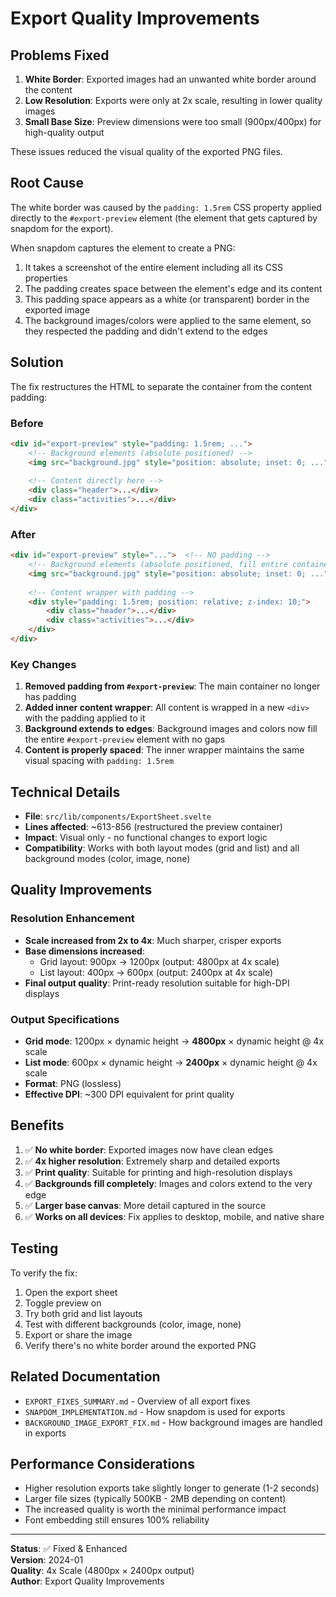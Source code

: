 # Export Quality Improvements

## Problems Fixed

1. **White Border**: Exported images had an unwanted white border around the content
2. **Low Resolution**: Exports were only at 2x scale, resulting in lower quality images
3. **Small Base Size**: Preview dimensions were too small (900px/400px) for high-quality output

These issues reduced the visual quality of the exported PNG files.

## Root Cause

The white border was caused by the `padding: 1.5rem` CSS property applied directly to the `#export-preview` element (the element that gets captured by snapdom for the export).

When snapdom captures the element to create a PNG:
1. It takes a screenshot of the entire element including all its CSS properties
2. The padding creates space between the element's edge and its content
3. This padding space appears as a white (or transparent) border in the exported image
4. The background images/colors were applied to the same element, so they respected the padding and didn't extend to the edges

## Solution

The fix restructures the HTML to separate the container from the content padding:

### Before
```html
<div id="export-preview" style="padding: 1.5rem; ...">
    <!-- Background elements (absolute positioned) -->
    <img src="background.jpg" style="position: absolute; inset: 0; ..." />
    
    <!-- Content directly here -->
    <div class="header">...</div>
    <div class="activities">...</div>
</div>
```

### After
```html
<div id="export-preview" style="...">  <!-- NO padding -->
    <!-- Background elements (absolute positioned, fill entire container) -->
    <img src="background.jpg" style="position: absolute; inset: 0; ..." />
    
    <!-- Content wrapper with padding -->
    <div style="padding: 1.5rem; position: relative; z-index: 10;">
        <div class="header">...</div>
        <div class="activities">...</div>
    </div>
</div>
```

### Key Changes

1. **Removed padding from `#export-preview`**: The main container no longer has padding
2. **Added inner content wrapper**: All content is wrapped in a new `<div>` with the padding applied to it
3. **Background extends to edges**: Background images and colors now fill the entire `#export-preview` element with no gaps
4. **Content is properly spaced**: The inner wrapper maintains the same visual spacing with `padding: 1.5rem`

## Technical Details

- **File**: `src/lib/components/ExportSheet.svelte`
- **Lines affected**: ~613-856 (restructured the preview container)
- **Impact**: Visual only - no functional changes to export logic
- **Compatibility**: Works with both layout modes (grid and list) and all background modes (color, image, none)

## Quality Improvements

### Resolution Enhancement
- **Scale increased from 2x to 4x**: Much sharper, crisper exports
- **Base dimensions increased**: 
  - Grid layout: 900px → 1200px (output: 4800px at 4x scale)
  - List layout: 400px → 600px (output: 2400px at 4x scale)
- **Final output quality**: Print-ready resolution suitable for high-DPI displays

### Output Specifications
- **Grid mode**: 1200px × dynamic height → **4800px** × dynamic height @ 4x scale
- **List mode**: 600px × dynamic height → **2400px** × dynamic height @ 4x scale
- **Format**: PNG (lossless)
- **Effective DPI**: ~300 DPI equivalent for print quality

## Benefits

1. ✅ **No white border**: Exported images now have clean edges
2. ✅ **4x higher resolution**: Extremely sharp and detailed exports
3. ✅ **Print quality**: Suitable for printing and high-resolution displays
4. ✅ **Backgrounds fill completely**: Images and colors extend to the very edge
5. ✅ **Larger base canvas**: More detail captured in the source
6. ✅ **Works on all devices**: Fix applies to desktop, mobile, and native share

## Testing

To verify the fix:
1. Open the export sheet
2. Toggle preview on
3. Try both grid and list layouts
4. Test with different backgrounds (color, image, none)
5. Export or share the image
6. Verify there's no white border around the exported PNG

## Related Documentation

- `EXPORT_FIXES_SUMMARY.md` - Overview of all export fixes
- `SNAPDOM_IMPLEMENTATION.md` - How snapdom is used for exports
- `BACKGROUND_IMAGE_EXPORT_FIX.md` - How background images are handled in exports

## Performance Considerations

- Higher resolution exports take slightly longer to generate (1-2 seconds)
- Larger file sizes (typically 500KB - 2MB depending on content)
- The increased quality is worth the minimal performance impact
- Font embedding still ensures 100% reliability

---

**Status**: ✅ Fixed & Enhanced  
**Version**: 2024-01  
**Quality**: 4x Scale (4800px × 2400px output)  
**Author**: Export Quality Improvements